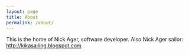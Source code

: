 ```yaml
---
layout: page
title: About
permalink: /about/
---
```


This is the home of Nick Ager, software developer. Also Nick Ager sailor:
http://kikasailing.blogspot.com

